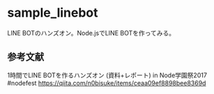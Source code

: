 # sample_linebot
LINE BOTのハンズオン。Node.jsでLINE BOTを作ってみる。

## 参考文献
1時間でLINE BOTを作るハンズオン (資料+レポート) in Node学園祭2017 #nodefest https://qiita.com/n0bisuke/items/ceaa09ef8898bee8369d
